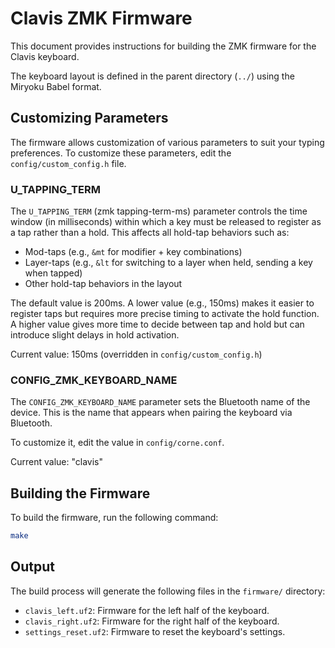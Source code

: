 # Clavis ZMK Firmware

This document provides instructions for building the ZMK firmware for the Clavis keyboard.

The keyboard layout is defined in the parent directory (`../`) using the Miryoku Babel format.

## Customizing Parameters

The firmware allows customization of various parameters to suit your typing preferences. To customize these parameters, edit the `config/custom_config.h` file.

### U_TAPPING_TERM

The `U_TAPPING_TERM` (zmk tapping-term-ms) parameter controls the time window (in milliseconds) within which a key must be released to register as a tap rather than a hold. This affects all hold-tap behaviors such as:

- Mod-taps (e.g., `&mt` for modifier + key combinations)
- Layer-taps (e.g., `&lt` for switching to a layer when held, sending a key when tapped)
- Other hold-tap behaviors in the layout

The default value is 200ms. A lower value (e.g., 150ms) makes it easier to register taps but requires more precise timing to activate the hold function. A higher value gives more time to decide between tap and hold but can introduce slight delays in hold activation.

Current value: 150ms (overridden in `config/custom_config.h`)

### CONFIG_ZMK_KEYBOARD_NAME

The `CONFIG_ZMK_KEYBOARD_NAME` parameter sets the Bluetooth name of the device. This is the name that appears when pairing the keyboard via Bluetooth.

To customize it, edit the value in `config/corne.conf`.

Current value: "clavis"

## Building the Firmware

To build the firmware, run the following command:

```bash
make
```

## Output

The build process will generate the following files in the `firmware/` directory:

*   `clavis_left.uf2`: Firmware for the left half of the keyboard.
*   `clavis_right.uf2`: Firmware for the right half of the keyboard.
*   `settings_reset.uf2`: Firmware to reset the keyboard's settings.